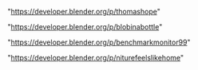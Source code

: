 "https://developer.blender.org/p/thomashope"

"https://developer.blender.org/p/blobinabottle"

"https://developer.blender.org/p/benchmarkmonitor99"

"https://developer.blender.org/p/niturefeelslikehome"


